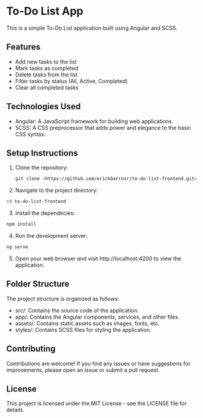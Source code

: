 # To-Do List App

This is a simple To-Do List application built using Angular and SCSS.

## Features

- Add new tasks to the list
- Mark tasks as completed
- Delete tasks from the list
- Filter tasks by status (All, Active, Completed)
- Clear all completed tasks

## Technologies Used

- Angular: A JavaScript framework for building web applications.
- SCSS: A CSS preprocessor that adds power and elegance to the basic CSS syntax.

## Setup Instructions

1. Clone the repository:

   ```bash
   git clone <https://github.com/erickbarrosr/to-do-list-frontend.git>
   ```

2. Navigate to the project directory:

```bash
cd to-do-list-frontend
```

3. Install the dependecies:

```bash
npm install
```

4. Run the development server:

```bash
ng serve
```

5. Open your web browser and visit http://localhost:4200 to view the application.

## Folder Structure

The project structure is organized as follows:

- src/: Contains the source code of the application.
- app/: Contains the Angular components, services, and other files.
- assets/: Contains static assets such as images, fonts, etc.
- styles/: Contains SCSS files for styling the application.

## Contributing

Contributions are welcome! If you find any issues or have suggestions for improvements, please open an issue or submit a pull request.

## License

This project is licensed under the MIT License - see the LICENSE file for details.
